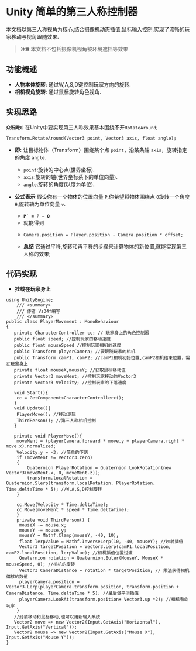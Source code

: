 # Unity 简单的第三人称控制器

本文档以第三人称视角为核心,结合摄像机动态插值,鼠标输入控制,实现了流畅的玩家移动与视角跟随效果.

>**`注意`** 本文档不包括摄像机视角被环境遮挡等效果

## 功能概述

- **人物本体旋转**: 通过W,A,S,D键控制玩家方向的旋转.
- **相机视角旋转**: 通过鼠标旋转角色视角.

## 实现思路

**`众所周知`** 在Unity中要实现第三人称效果基本围绕不开`RotateAround`;

```Csharp
Transform.RotateAround(Vector3 point, Vector3 axis, float angle);
```

- **即:** 让目标物体（Transform）围绕某个点 `point`，沿某条轴 `axis`，旋转指定的角度 `angle`.
  - `point`:旋转的中心点(世界坐标).
  - `axis`:旋转的轴(世界坐标系下的单位向量).
  - `angle`:旋转的角度(以度为单位).
  
- **公式表示** 假设你有一个物体的位置向量 `P`,你希望将物体围绕点 `O`旋转一个角度 `θ`,旋转轴为单位向量 `v`.
  - **` P′ = P − O `**
  - 就能得到
  - ```Csharp
    Camera.position = Player.position - Camera.position * offset;
    ```
  - **总结** 它通过平移,旋转和再平移的步骤来计算物体的新位置,就能实现第三人称的效果;
  
## 代码实现

- **挂载在玩家身上**

```Csharp
using UnityEngine;
    /// <summary>
    /// 作者 Vs34f编写
    /// </summary>
public class PlayerMovement : MonoBehaviour
{
   private CharacterController cc; // 玩家身上的角色控制器
   public float speed; //控制玩家的移动速度
   public float mouseSpeed //控制玩家相机的速度
   public Transform playerCamera; //要跟随玩家的相机
   public Transform camP1, camP2; //camP1相机初始位置,camP2相机结束位置，需在玩家身上
   private float mouseX,mouseY; //获取鼠标移动值
   private Vector3 moveMent; //控制玩家移动的Vector3
   private Vector3 Velocity; //控制玩家的下落速度
   
   void Start(){
    cc = GetComponent<CharacterController>(); 
   }
   void Update(){
    PlayerMove(); //移动逻辑
    ThirdPerson(); //第三人称相机控制
   }
   
   private void PlayerMove(){
    moveMent = (playerCamera.forward * move.y + playerCamera.right * move.x).normalized;
    Velocity.y = -3; //简单的下落
    if (moveMent != Vector3.zero)
    {
        Quaternion PlayerRotation = Quaternion.LookRotation(new Vector3(moveMent.x, 0, moveMent.z));
        transform.localRotation = Quaternion.Slerp(transform.localRotation, PlayerRotation, Time.deltaTime * 5); //W,A,S,D控制旋转
    }

    cc.Move(Velocity * Time.deltaTime);
    cc.Move(moveMent * speed * Time.deltaTime);
    }
    private void ThirdPerson() { 
     mouseX += mouse.x;
     mouseY -= mouse.y;
     mouseY = Mathf.Clamp(mouseY, -40, 10);
     float lerpValue = Mathf.InverseLerp(10, -40, mouseY); //映射插值
     Vector3 targetPosition = Vector3.Lerp(camP1.localPosition, camP2.localPosition, lerpValue); //相机插值位置过渡
     Quaternion rotation = Quaternion.Euler(MouseY, MouseX * mouseSpeed, 0); //相机的旋转
     Vector3 CameraDistance = rotation * targetPosition; // 乘法获得相机偏移的数值
     playerCamera.position = Vector3.Lerp(playerCamera.transform.position, transform.position + CameraDistance, Time.deltaTime * 5); //最后做平滑插值
     playerCamera.LookAt(transform.position+ Vector3.up *2); //相机看向玩家   
    }
   //封装移动和鼠标移动,也可以用新输入系统
   Vector2 move => new Vector2(Input.GetAxis("Horizontal"), Input.GetAxis("Vertical"));
   Vector2 mouse => new Vector2(Input.GetAxis("Mouse X"), Input.GetAxis("Mouse Y"));
}
```
